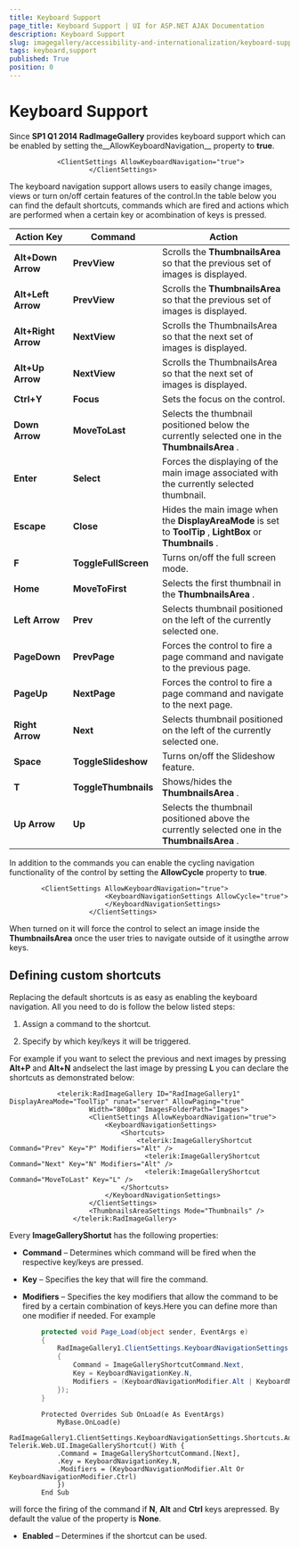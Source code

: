 ```yaml
---
title: Keyboard Support
page_title: Keyboard Support | UI for ASP.NET AJAX Documentation
description: Keyboard Support
slug: imagegallery/accessibility-and-internationalization/keyboard-support
tags: keyboard,support
published: True
position: 0
---
```


# Keyboard Support



Since __SP1 Q1 2014 RadImageGallery__ provides keyboard support which can be enabled by setting the__AllowKeyboardNavigation__ property to __true__.

````ASPNET
	        <ClientSettings AllowKeyboardNavigation="true">
	                </ClientSettings>
````



The keyboard navigation support allows users to easily change images, views or turn on/off certain features of the control.In the table below you can find the default shortcuts, commands which are fired and actions which are performed when a certain key or acombination of keys is pressed.


| Action Key | Command | Action |
| ------ | ------ | ------ |
| __Alt+Down Arrow__ | __PrevView__ |Scrolls the __ThumbnailsArea__ so that the previous set of images is displayed.|
| __Alt+Left Arrow__ | __PrevView__ |Scrolls the __ThumbnailsArea__ so that the previous set of images is displayed.|
| __Alt+Right Arrow__ | __NextView__ |Scrolls the ThumbnailsArea so that the next set of images is displayed.|
| __Alt+Up Arrow__ | __NextView__ |Scrolls the ThumbnailsArea so that the next set of images is displayed.|
| __Ctrl+Y__ | __Focus__ |Sets the focus on the control.|
| __Down Arrow__ | __MoveToLast__ |Selects the thumbnail positioned below the currently selected one in the __ThumbnailsArea__ .|
| __Enter__ | __Select__ |Forces the displaying of the main image associated with the currently selected thumbnail.|
| __Escape__ | __Close__ |Hides the main image when the __DisplayAreaMode__ is set to __ToolTip__ , __LightBox__ or __Thumbnails__ .|
| __F__ | __ToggleFullScreen__ |Turns on/off the full screen mode.|
| __Home__ | __MoveToFirst__ |Selects the first thumbnail in the __ThumbnailsArea__ .|
| __Left Arrow__ | __Prev__ |Selects thumbnail positioned on the left of the currently selected one.|
| __PageDown__ | __PrevPage__ |Forces the control to fire a page command and navigate to the previous page.|
| __PageUp__ | __NextPage__ |Forces the control to fire a page command and navigate to the next page.|
| __Right Arrow__ | __Next__ |Selects thumbnail positioned on the left of the currently selected one.|
| __Space__ | __ToggleSlideshow__ |Turns on/off the Slideshow feature.|
| __T__ | __ToggleThumbnails__ |Shows/hides the __ThumbnailsArea__ .|
| __Up Arrow__ | __Up__ |Selects the thumbnail positioned above the currently selected one in the __ThumbnailsArea__ .|

In addition to the commands you can enable the cycling navigation functionality of the control by	setting the __AllowCycle__ property to __true__.

````ASPNET
	    <ClientSettings AllowKeyboardNavigation="true">
	                    <KeyboardNavigationSettings AllowCycle="true">
	                    </KeyboardNavigationSettings>
	                </ClientSettings>
````



When turned on it will force the control to select an image inside the __ThumbnailsArea__ once the user tries to navigate outside of it usingthe arrow keys.

## Defining custom shortcuts

Replacing the default shortcuts is as easy as enabling the keyboard navigation. All you need to do is follow the below listed steps:

1. Assign a command to the shortcut.

1. Specify by which key/keys it will be triggered.

For example if you want to select the previous and next images by pressing __Alt+P__ and __Alt+N__ andselect the last image by pressing __L__ you can declare the shortcuts as demonstrated below:

````ASPNET
	        <telerik:RadImageGallery ID="RadImageGallery1" DisplayAreaMode="ToolTip" runat="server" AllowPaging="true"
	                Width="800px" ImagesFolderPath="Images">
	                <ClientSettings AllowKeyboardNavigation="true">
	                    <KeyboardNavigationSettings>
	                        <Shortcuts>
	                            <telerik:ImageGalleryShortcut Command="Prev" Key="P" Modifiers="Alt" />
	                              <telerik:ImageGalleryShortcut Command="Next" Key="N" Modifiers="Alt" />
	                              <telerik:ImageGalleryShortcut Command="MoveToLast" Key="L" />
	                        </Shortcuts>
	                    </KeyboardNavigationSettings>
	                </ClientSettings>
	                <ThumbnailsAreaSettings Mode="Thumbnails" />
	            </telerik:RadImageGallery>
````



Every __ImageGalleryShortut__ has the following properties:

* __Command__ – Determines which command will be fired when the respective key/keys are pressed.

* __Key__ – Specifies the key that will fire the command.

* __Modifiers__ – Specifies the key modifiers that allow the command to be fired by a certain combination of keys.Here you can define more than one modifier if needed. For example



````C#
	    protected void Page_Load(object sender, EventArgs e)
	    {
	        RadImageGallery1.ClientSettings.KeyboardNavigationSettings.Shortcuts.Add(new Telerik.Web.UI.ImageGalleryShortcut()
	        {
	            Command = ImageGalleryShortcutCommand.Next,
	            Key = KeyboardNavigationKey.N,
	            Modifiers = (KeyboardNavigationModifier.Alt | KeyboardNavigationModifier.Ctrl)
	        });
	    }
````
````VB.NET
	    Protected Overrides Sub OnLoad(e As EventArgs)
	        MyBase.OnLoad(e)
	        RadImageGallery1.ClientSettings.KeyboardNavigationSettings.Shortcuts.Add(New Telerik.Web.UI.ImageGalleryShortcut() With {
	        .Command = ImageGalleryShortcutCommand.[Next],
	        .Key = KeyboardNavigationKey.N,
	        .Modifiers = (KeyboardNavigationModifier.Alt Or KeyboardNavigationModifier.Ctrl)
	        })
	    End Sub
````

will force the firing of the command if __N__, __Alt__ and __Ctrl__ keys arepressed. By default the value of the property is __None__.

* __Enabled__ – Determines if the shortcut can be used.
